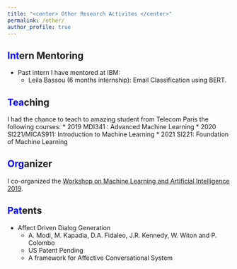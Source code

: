 ```yaml
---
title: "<center> Other Research Activites </center>"
permalink: /other/
author_profile: true
---
```


<span style="color:blue">Int</span>ern Mentoring 
------
* Past intern I have mentored at IBM:
    * Leila Bassou (6 months internship): Email Classification using BERT. 
    
<span style="color:blue">Tea</span>ching
------
I had the chance to teach to amazing student from Telecom Paris the following courses:
    * 2019  MDI341 : Advanced Machine Learning
    * 2020  SI221/MICAS911: Introduction to Machine Learning
    * 2021  SI221: Foundation of Machine Learning 


<span style="color:blue">Org</span>anizer
------
I co-organized the [Workshop on Machine Learning and Artificial Intelligence 2019](https://workshopmlai.wp.imt.fr/).


<span style="color:blue">Pat</span>ents
------
* Affect Driven Dialog Generation
    * A. Modi, M. Kapadia, D.A. Fidaleo, J.R. Kennedy, W. Witon and P. Colombo
    * US Patent Pending
    * A framework for Affective Conversational System